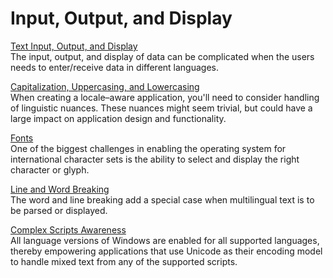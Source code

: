

# Input, Output, and Display

[Text Input, Output, and Display](text-input.md)  
The input, output, and display of data can be complicated when the users needs to enter/receive data in different languages.

[Capitalization, Uppercasing, and Lowercasing](https://msdn.microsoft.com/library/mt662330)  
When creating a locale–aware application, you'll need to consider handling of linguistic nuances. These nuances might seem trivial, but could have a large impact on application design and functionality.

[Fonts](https://msdn.microsoft.com/library/mt662331)  
One of the biggest challenges in enabling the operating system for international character sets is the ability to select and display the right character or glyph.

[Line and Word Breaking](line-and-word-breaking.md)  
The word and line breaking add a special case when multilingual text is to be parsed or displayed.

[Complex Scripts Awareness](https://msdn.microsoft.com/library/mt662335)  
All language versions of Windows are enabled for all supported languages, thereby empowering applications that use Unicode as their encoding model to handle mixed text from any of the supported scripts.


